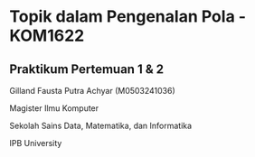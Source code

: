 # **Topik dalam Pengenalan Pola - KOM1622**

## **Praktikum Pertemuan 1 & 2**


Gilland Fausta Putra Achyar (M0503241036)

Magister Ilmu Komputer

Sekolah Sains Data, Matematika, dan Informatika

IPB University
